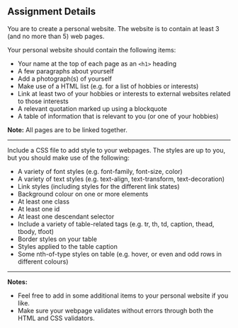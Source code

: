 ## Assignment Details

You are to create a personal website. The website is to contain at least 3 (and no more than 5) web pages.

Your personal website should contain the following items:

- Your name at the top of each page as an `<h1>` heading
- A few paragraphs about yourself
- Add a photograph(s) of yourself
- Make use of a HTML list (e.g. for a list of hobbies or interests)
- Link at least two of your hobbies or interests to external websites related to those interests
- A relevant quotation marked up using a blockquote
- A table of information that is relevant to you (or one of your hobbies)

**Note:** All pages are to be linked together.

<hr>

Include a CSS file to add style to your webpages. The styles are up to you, but you should make use of the following:

- A variety of font styles (e.g. font-family, font-size, color)
- A variety of text styles (e.g. text-align, text-transform, text-decoration)
- Link styles (including styles for the different link states)
- Background colour on one or more elements
- At least one class
- At least one id
- At least one descendant selector
- Include a variety of table-related tags (e.g. tr, th, td, caption, thead, tbody, tfoot)
- Border styles on your table
- Styles applied to the table caption
- Some nth-of-type styles on table (e.g. hover, or even and odd rows in different colours)

<hr>

**Notes:**

- Feel free to add in some additional items to your personal website if you like.
- Make sure your webpage validates without errors through both the HTML and CSS validators.

